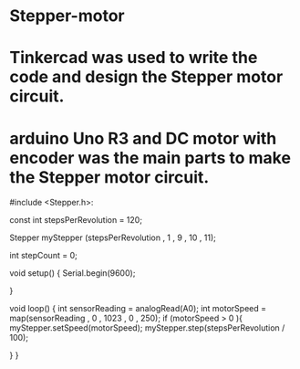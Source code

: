 # Stepper-motor
# Tinkercad was used to write the code and design the Stepper motor circuit.
# arduino Uno R3 and DC motor with encoder was the main parts to make the Stepper motor circuit.

#include <Stepper.h>:

const int stepsPerRevolution = 120;

Stepper myStepper (stepsPerRevolution , 1 , 9 , 10 , 11);

int stepCount = 0;

void setup() {
Serial.begin(9600);

}

void loop() {
  int sensorReading = analogRead(A0);
  int motorSpeed = map(sensorReading , 0 , 1023 , 0 , 250); 
  if (motorSpeed > 0 ){
   myStepper.setSpeed(motorSpeed);
    myStepper.step(stepsPerRevolution / 100);
    
  }
}
